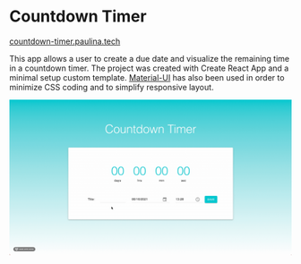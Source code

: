 # Countdown Timer

[countdown-timer.paulina.tech](https://countdown-timer.paulina.tech)

This app allows a user to create a due date and visualize the remaining time in a countdown timer. The project was created with Create React App and a minimal setup custom template. [Material-UI](https://material-ui.com/) has also been used in order to minimize CSS coding and to simplify responsive layout.

![](demo.gif)